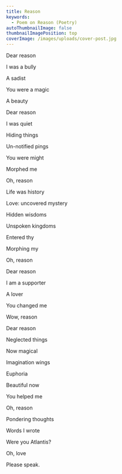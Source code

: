 ```yaml
---
title: Reason
keywords:
  - Poem on Reason (Poetry)
autoThumbnailImage: false
thumbnailImagePosition: top
coverImage: /images/uploads/cover-post.jpg
---
```

Dear reason

I was a bully

A sadist

You were a magic

A beauty



Dear reason

I was quiet

Hiding things

Un-notified pings

You were might

Morphed me

Oh, reason



Life was history

Love: uncovered mystery

Hidden wisdoms

Unspoken kingdoms

Entered thy

Morphing my

Oh, reason



Dear reason

I am a supporter

A lover

You changed me

Wow, reason



Dear reason

Neglected things

Now magical

Imagination wings

Euphoria

Beautiful now

You helped me

Oh, reason



Pondering thoughts

Words I wrote

Were you Atlantis?

Oh, love

Please speak.
